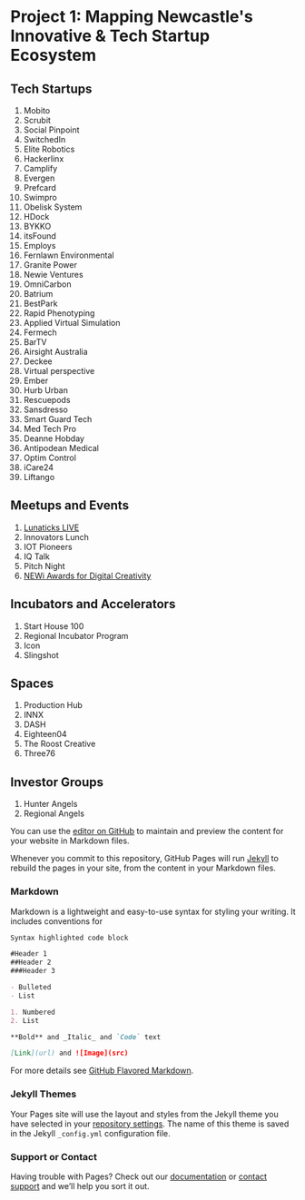 # Project 1: Mapping Newcastle's Innovative & Tech Startup Ecosystem

## Tech Startups
1. Mobito
2. Scrubit
3. Social Pinpoint
4. SwitchedIn
5. Elite Robotics
6. Hackerlinx
7. Camplify
8. Evergen
9. Prefcard
10. Swimpro
11. Obelisk System
12. HDock
13. BYKKO
14. itsFound
15. Employs
16. Fernlawn Environmental
17. Granite Power
18. Newie Ventures
19. OmniCarbon
20. Batrium
21. BestPark
22. Rapid Phenotyping
23. Applied Virtual Simulation
24. Fermech
25. BarTV
26. Airsight Australia
27. Deckee
28. Virtual perspective
29. Ember
30. Hurb Urban
31. Rescuepods
32. Sansdresso
33. Smart Guard Tech
34. Med Tech Pro
35. Deanne Hobday
36. Antipodean Medical
37. Optim Control
38. iCare24
39. Liftango

## Meetups and Events
1. [Lunaticks LIVE](http://www.thelunatickssociety.com.au)
2. Innovators Lunch
3. IOT Pioneers
4. IQ Talk
5. Pitch Night
6. [NEWi Awards for Digital Creativity](http://www.thelunatickssociety.com.au)

## Incubators and Accelerators
1. Start House 100
2. Regional Incubator Program
3. Icon
4. Slingshot

## Spaces
1. Production Hub
2. INNX
3. DASH
5. Eighteen04
6. The Roost Creative
7. Three76

## Investor Groups
1. Hunter Angels
2. Regional Angels


You can use the [editor on GitHub](https://github.com/Gordonaus/gordonaus.github.io/edit/master/README.md) to maintain and preview the content for your website in Markdown files.

Whenever you commit to this repository, GitHub Pages will run [Jekyll](https://jekyllrb.com/) to rebuild the pages in your site, from the content in your Markdown files.

### Markdown

Markdown is a lightweight and easy-to-use syntax for styling your writing. It includes conventions for

```markdown
Syntax highlighted code block

#Header 1
##Header 2
###Header 3

- Bulleted
- List

1. Numbered
2. List

**Bold** and _Italic_ and `Code` text

[Link](url) and ![Image](src)
```

For more details see [GitHub Flavored Markdown](https://guides.github.com/features/mastering-markdown/).

### Jekyll Themes

Your Pages site will use the layout and styles from the Jekyll theme you have selected in your [repository settings](https://github.com/Gordonaus/gordonaus.github.io/settings). The name of this theme is saved in the Jekyll `_config.yml` configuration file.

### Support or Contact

Having trouble with Pages? Check out our [documentation](https://help.github.com/categories/github-pages-basics/) or [contact support](https://github.com/contact) and we’ll help you sort it out.
